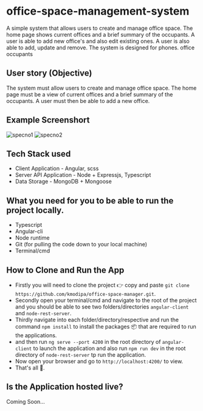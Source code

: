 # office-space-management-system
A simple system that allows users to create and manage office space. The home page shows current offices and a brief summary of the occupants. A user is able to add new office's and also edit existing ones. A user is also able to add, update and remove. The system is designed for phones. office occupants

## User story (Objective)
The system must allow users to create and manage office space. The home page must be a view of current offices and a brief summary of the occupants. A user must then be able to add a new office. 

## Example Screenshort

![specno1](https://user-images.githubusercontent.com/18338191/153911433-3b05193a-b99e-485a-8473-8581fb2f8713.png)
![specno2](https://user-images.githubusercontent.com/18338191/153911441-19f3ff14-88fd-4f21-9fac-4076e1bc86cd.png)

## Tech Stack used

* Client Application - Angular, scss
* Server API Application - Node + Expressjs, Typescript
* Data Storage - MongoDB + Mongoose

## What you need for you to be able to run the project locally.

* Typescript
* Angular-cli
* Node runtime
* Git (for pulling the code down to your local machine)
* Terminal/cmd

## How to Clone and Run the App
- Firstly you will need to clone the project :point_right: copy and paste `git clone https://github.com/kmodipa/office-space-manager.git`.
- Secondly open your terminal/cmd and navigate to the root of the project and you should be able to see two folders/directories `angular-client` and `node-rest-server`.
- Thirdly navigate into each folder/directory/respective and run the command `npm install` to install the packages 📦  that are required to run the applications.
- and then run `ng serve --port 4200` in the root directory of `angular-client` to launch the application and also run `npm run dev` in the root directory of `node-rest-server` tp run the application.
- Now open your browser and go to `http://localhost:4200/` to view.
- That's all :slightly_smiling_face:.

## Is the Application hosted live?
Coming Soon...
